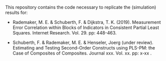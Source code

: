 
<!-- README.md is generated from README.Rmd. Please edit that file -->

This repository contains the code necessary to replicate the
(simulation) results for:

  - Rademaker, M. E. & Schuberth, F. & Dijkstra, T. K. (2019).
    Measurement Error Correlation within Blocks of Indicators in
    Consistent Partial Least Squares. Internet Research. Vol. 29. pp:
    448-463.

  - Schuberth, F. & Rademaker, M. E. & Henseler, Joerg (under review).
    Estimating and Testing Second-Order Constructs using PLS-PM: the
    Case of Composites of Composites. Journal xxx. Vol. xx. pp: x-xx .

